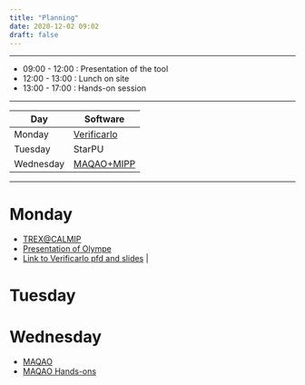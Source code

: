 ```yaml
---
title: "Planning"
date: 2020-12-02 09:02
draft: false
---
```



------

* 09:00 - 12:00 : Presentation of the tool
* 12:00 - 13:00 : Lunch on site
* 13:00 - 17:00 : Hands-on session

------


| Day       | Software                          |
| ------    | ----------                        |
| Monday    | [Verificarlo](../verificarlo/)    |
| Tuesday   | StarPU                            |
| Wednesday | [MAQAO+MIPP](../maqao/)           |

------

# Monday

 - [TREX@CALMIP](../presentations/TREX_CALMIP2022.pdf)
 - [Presentation of Olympe](../presentations/Olympe.pdf)
 - [Link to Verificarlo pfd and slides](../verificarlo/)    |

# Tuesday

# Wednesday

 - [MAQAO](../presentations/MAQAO.pdf)
 - [MAQAO Hands-ons](../presentations/MAQAO-handson.pdf)
